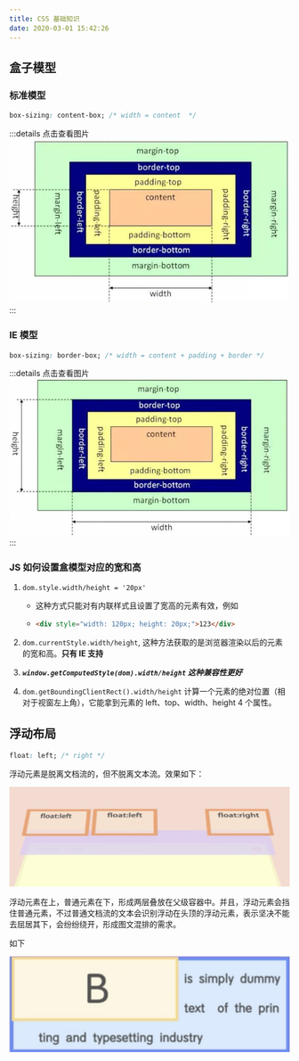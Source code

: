 ```yaml
---
title: CSS 基础知识
date: 2020-03-01 15:42:26
---
```


## 盒子模型

### 标准模型

```css
box-sizing: content-box; /* width = content  */
```

:::details 点击查看图片
![](../../../assets/html&css/standard-model.png)
:::

### IE 模型

```css
box-sizing: border-box; /* width = content + padding + border */
```

:::details 点击查看图片
![](../../../assets/html&css/ie-model.png)
:::

### JS 如何设置盒模型对应的宽和高

1. `dom.style.width/height = '20px'`

   - 这种方式只能对有内联样式且设置了宽高的元素有效，例如
   - ```html
     <div style="width: 120px; height: 20px;">123</div>
     ```

2. `dom.currentStyle.width/height`, 这种方法获取的是浏览器渲染以后的元素的宽和高。**只有 IE 支持**
3. _**`window.getComputedStyle(dom).width/height` 这种兼容性更好**_
4. `dom.getBoundingClientRect().width/height` 计算一个元素的绝对位置（相对于视窗左上角），它能拿到元素的 left、top、width、height 4 个属性。

## 浮动布局

```css
float: left; /* right */
```

浮动元素是脱离文档流的，但不脱离文本流。效果如下：

![](../../../assets/html&css/float.png)

浮动元素在上，普通元素在下，形成两层叠放在父级容器中。并且，浮动元素会挡住普通元素，不过普通文档流的文本会识别浮动在头顶的浮动元素，表示坚决不能去屈居其下，会纷纷绕开，形成图文混排的需求。

如下

![](../../../assets/html&css/float2.png)

